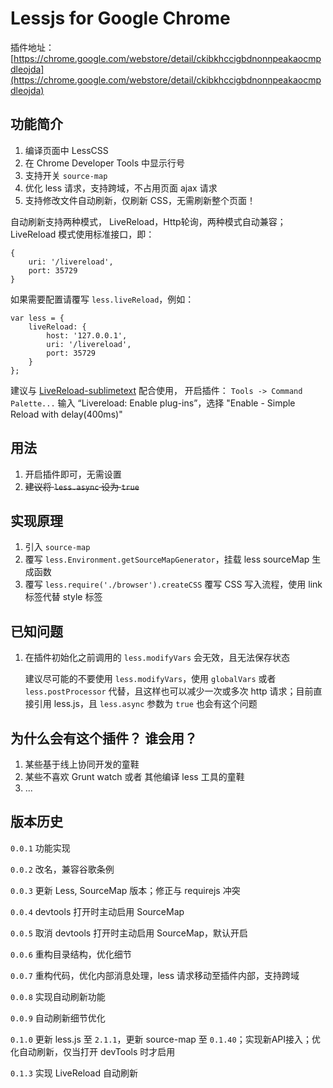 # Lessjs for Google Chrome

插件地址：[https://chrome.google.com/webstore/detail/ckibkhccigbdnonnpeakaocmpdleojda](https://chrome.google.com/webstore/detail/ckibkhccigbdnonnpeakaocmpdleojda)

## 功能简介

1. 编译页面中 LessCSS
2. 在 Chrome Developer Tools 中显示行号
3. 支持开关 `source-map`
4. 优化 less 请求，支持跨域，不占用页面 ajax 请求
5. 支持修改文件自动刷新，仅刷新 CSS，无需刷新整个页面！

自动刷新支持两种模式， LiveReload，Http轮询，两种模式自动兼容；
LiveReload 模式使用标准接口，即：

```
{
    uri: '/livereload',
    port: 35729
}
```

如果需要配置请覆写 `less.liveReload`，例如：

```
var less = {
    liveReload: {
        host: '127.0.0.1',
        uri: '/livereload',
        port: 35729
    }
};
```

建议与 [LiveReload-sublimetext](https://github.com/dz0ny/LiveReload-sublimetext2) 配合使用，
开启插件： `Tools -> Command Palette...` 输入 “Livereload: Enable plug-ins”，选择 "Enable - Simple Reload with delay(400ms)"


## 用法

1. 开启插件即可，无需设置
2. <del>建议将 `less.async` 设为 `true`</del>

## 实现原理

1. 引入 `source-map`
2. 覆写 `less.Environment.getSourceMapGenerator`，挂载 less sourceMap 生成函数
2. 覆写 `less.require('./browser').createCSS` 覆写 CSS 写入流程，使用 link 标签代替 style 标签

## 已知问题

1. 在插件初始化之前调用的 `less.modifyVars` 会无效，且无法保存状态

	建议尽可能的不要使用 `less.modifyVars`，使用 `globalVars` 或者 `less.postProcessor` 代替，且这样也可以减少一次或多次 http 请求；目前直接引用 less.js，且 `less.async` 参数为 `true` 也会有这个问题

## 为什么会有这个插件？ 谁会用？

1. 某些基于线上协同开发的童鞋
2. 某些不喜欢 Grunt watch 或者 其他编译 less 工具的童鞋
3. ...


## 版本历史

`0.0.1` 功能实现

`0.0.2` 改名，兼容谷歌条例

`0.0.3` 更新 Less, SourceMap 版本；修正与 requirejs 冲突

`0.0.4` devtools 打开时主动启用 SourceMap

`0.0.5` 取消 devtools 打开时主动启用 SourceMap，默认开启

`0.0.6` 重构目录结构，优化细节

`0.0.7` 重构代码，优化内部消息处理，less 请求移动至插件内部，支持跨域

`0.0.8` 实现自动刷新功能

`0.0.9` 自动刷新细节优化

`0.1.0` 更新 less.js 至 `2.1.1`，更新 source-map 至 `0.1.40`；实现新API接入；优化自动刷新，仅当打开 devTools 时才启用

`0.1.3` 实现 LiveReload 自动刷新


